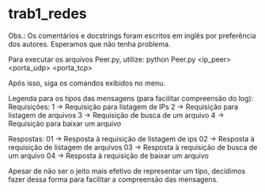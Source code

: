 # trab1_redes
Obs.: Os comentários e docstrings foram escritos em inglês por preferência dos
autores. Esperamos que não tenha problema.

Para executar os arquivos Peer.py, utilize:
python Peer.py <ip_peer> <porta_udp> <porta_tcp>

Após isso, siga os comandos exibidos no menu.

Legenda para os tipos das mensagens (para facilitar compreensão do log):
  Requisições:
    1 -> Requisição para listagem de IPs
    2 -> Requisição para listagem de arquivos
    3 -> Requisição de busca de um arquivo
    4 -> Requisição para baixar um arquivo
  
  Respostas:
    01 -> Resposta à requisição de listagem de ips
    02 -> Resposta à requisição de listagem de arquivos
    03 -> Resposta à requisição de busca de um arquivo
    04 -> Resposta à requisição de baixar um arquivo

  Apesar de não ser o jeito mais efetivo de representar um tipo, decidimos fazer
  dessa forma para facilitar a compreensão das mensagens.